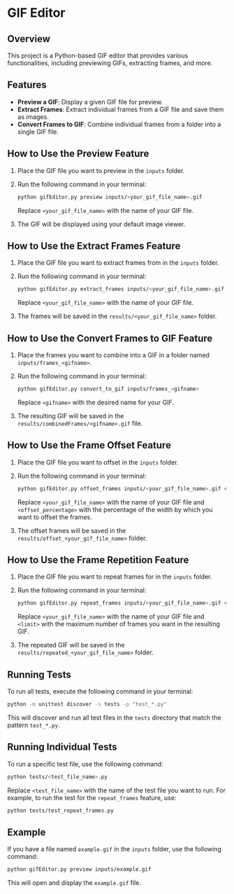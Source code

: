 # GIF Editor

## Overview
This project is a Python-based GIF editor that provides various functionalities, including previewing GIFs, extracting frames, and more.

## Features
- **Preview a GIF**: Display a given GIF file for preview.
- **Extract Frames**: Extract individual frames from a GIF file and save them as images.
- **Convert Frames to GIF**: Combine individual frames from a folder into a single GIF file.

## How to Use the Preview Feature

1. Place the GIF file you want to preview in the `inputs` folder.
2. Run the following command in your terminal:

   ```bash
   python gifEditor.py preview inputs/<your_gif_file_name>.gif
   ```

   Replace `<your_gif_file_name>` with the name of your GIF file.

3. The GIF will be displayed using your default image viewer.

## How to Use the Extract Frames Feature

1. Place the GIF file you want to extract frames from in the `inputs` folder.
2. Run the following command in your terminal:

   ```bash
   python gifEditor.py extract_frames inputs/<your_gif_file_name>.gif
   ```

   Replace `<your_gif_file_name>` with the name of your GIF file.

3. The frames will be saved in the `results/<your_gif_file_name>` folder.

## How to Use the Convert Frames to GIF Feature

1. Place the frames you want to combine into a GIF in a folder named `inputs/frames_<gifname>`.
2. Run the following command in your terminal:

   ```bash
   python gifEditor.py convert_to_gif inputs/frames_<gifname>
   ```

   Replace `<gifname>` with the desired name for your GIF.

3. The resulting GIF will be saved in the `results/combinedFrames/<gifname>.gif` file.

## How to Use the Frame Offset Feature

1. Place the GIF file you want to offset in the `inputs` folder.
2. Run the following command in your terminal:

   ```bash
   python gifEditor.py offset_frames inputs/<your_gif_file_name>.gif <offset_percentage>
   ```

   Replace `<your_gif_file_name>` with the name of your GIF file and `<offset_percentage>` with the percentage of the width by which you want to offset the frames.

3. The offset frames will be saved in the `results/offset_<your_gif_file_name>` folder.

## How to Use the Frame Repetition Feature

1. Place the GIF file you want to repeat frames for in the `inputs` folder.
2. Run the following command in your terminal:

   ```bash
   python gifEditor.py repeat_frames inputs/<your_gif_file_name>.gif <limit>
   ```

   Replace `<your_gif_file_name>` with the name of your GIF file and `<limit>` with the maximum number of frames you want in the resulting GIF.

3. The repeated GIF will be saved in the `results/repeated_<your_gif_file_name>` folder.

## Running Tests

To run all tests, execute the following command in your terminal:

```bash
python -m unittest discover -s tests -p "test_*.py"
```

This will discover and run all test files in the `tests` directory that match the pattern `test_*.py`.

## Running Individual Tests

To run a specific test file, use the following command:

```bash
python tests/<test_file_name>.py
```

Replace `<test_file_name>` with the name of the test file you want to run. For example, to run the test for the `repeat_frames` feature, use:

```bash
python tests/test_repeat_frames.py
```

## Example

If you have a file named `example.gif` in the `inputs` folder, use the following command:

```bash
python gifEditor.py preview inputs/example.gif
```

This will open and display the `example.gif` file.